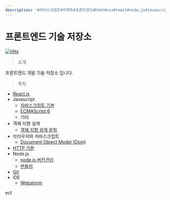 ```yaml
---
description: '#자바스크립트#리액트#프론트엔드#html#css#react#node.js#javascript#es6'
---
```


# 프론트엔드 기술 저장소

[![Hits](https://hits.seeyoufarm.com/api/count/incr/badge.svg?url=https%3A%2F%2Fgithub.com%2FJunH-K%2Ffront-end-repo)](https://hits.seeyoufarm.com)

> 소개

프론트엔드 개발 기술 저장소 입니다.

> 목차

* [React.js](react/react-hook/)
* Javascript
  * [자바스크립트 기본](javascript/undefined/)
  * [ECMAScript 6](javascript/let-const/)
  * 기타
* 객체 지향 설계
  * [객체 지향 설계 원칙](undefined/undefined/)
* 브라우저와 자바스크립트
  * [Document Object Model (Dom)](undefined-1/dom-document-object-model/)
* [HTTP 기본](http-network-1/)
* Node.js
  * [node.js 버전관리](node.js/10.md)
  * [번들러](node.js/undefined/)
* [Git](git/git.md)
* IDE
  * [Webstorm](ide/webstorm/)

ect

